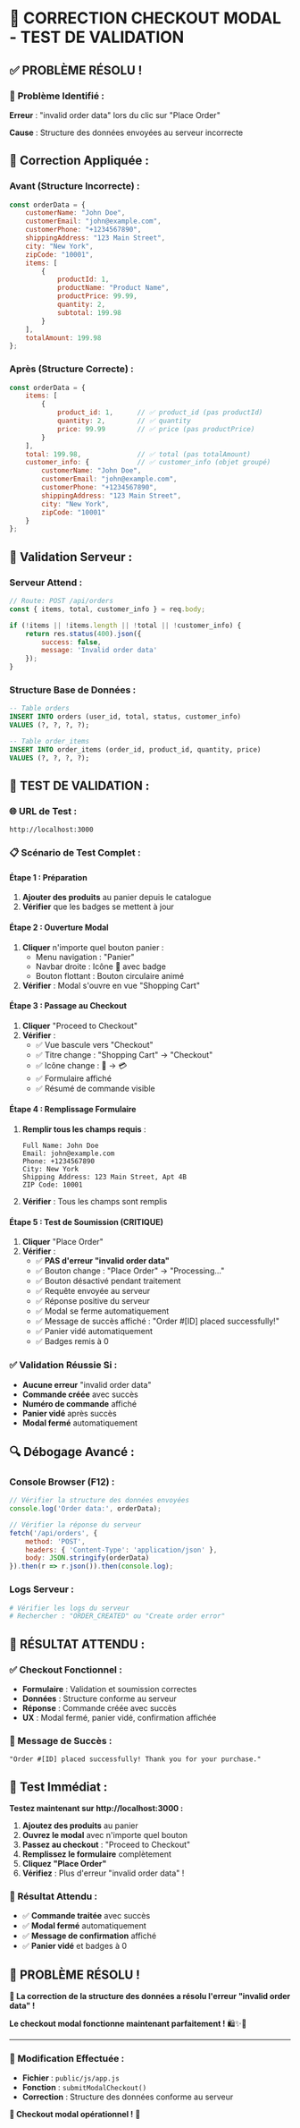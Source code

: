 # 🔧 CORRECTION CHECKOUT MODAL - TEST DE VALIDATION

## ✅ **PROBLÈME RÉSOLU !**

### 🐛 **Problème Identifié :**

**Erreur** : "invalid order data" lors du clic sur "Place Order"

**Cause** : Structure des données envoyées au serveur incorrecte

## 🔧 **Correction Appliquée :**

### **Avant (Structure Incorrecte) :**
```javascript
const orderData = {
    customerName: "John Doe",
    customerEmail: "john@example.com",
    customerPhone: "+1234567890",
    shippingAddress: "123 Main Street",
    city: "New York",
    zipCode: "10001",
    items: [
        {
            productId: 1,
            productName: "Product Name",
            productPrice: 99.99,
            quantity: 2,
            subtotal: 199.98
        }
    ],
    totalAmount: 199.98
};
```

### **Après (Structure Correcte) :**
```javascript
const orderData = {
    items: [
        {
            product_id: 1,      // ✅ product_id (pas productId)
            quantity: 2,        // ✅ quantity
            price: 99.99        // ✅ price (pas productPrice)
        }
    ],
    total: 199.98,              // ✅ total (pas totalAmount)
    customer_info: {            // ✅ customer_info (objet groupé)
        customerName: "John Doe",
        customerEmail: "john@example.com",
        customerPhone: "+1234567890",
        shippingAddress: "123 Main Street",
        city: "New York",
        zipCode: "10001"
    }
};
```

## 🎯 **Validation Serveur :**

### **Serveur Attend :**
```javascript
// Route: POST /api/orders
const { items, total, customer_info } = req.body;

if (!items || !items.length || !total || !customer_info) {
    return res.status(400).json({ 
        success: false, 
        message: 'Invalid order data' 
    });
}
```

### **Structure Base de Données :**
```sql
-- Table orders
INSERT INTO orders (user_id, total, status, customer_info) 
VALUES (?, ?, ?, ?);

-- Table order_items  
INSERT INTO order_items (order_id, product_id, quantity, price) 
VALUES (?, ?, ?, ?);
```

## 🧪 **TEST DE VALIDATION :**

### **🌐 URL de Test :**
```
http://localhost:3000
```

### **📋 Scénario de Test Complet :**

#### **Étape 1 : Préparation**
1. **Ajouter des produits** au panier depuis le catalogue
2. **Vérifier** que les badges se mettent à jour

#### **Étape 2 : Ouverture Modal**
1. **Cliquer** n'importe quel bouton panier :
   - Menu navigation : "Panier"
   - Navbar droite : Icône 🛒 avec badge
   - Bouton flottant : Bouton circulaire animé
2. **Vérifier** : Modal s'ouvre en vue "Shopping Cart"

#### **Étape 3 : Passage au Checkout**
1. **Cliquer** "Proceed to Checkout"
2. **Vérifier** :
   - ✅ Vue bascule vers "Checkout"
   - ✅ Titre change : "Shopping Cart" → "Checkout"
   - ✅ Icône change : 🛒 → 💳
   - ✅ Formulaire affiché
   - ✅ Résumé de commande visible

#### **Étape 4 : Remplissage Formulaire**
1. **Remplir tous les champs requis** :
   ```
   Full Name: John Doe
   Email: john@example.com
   Phone: +1234567890
   City: New York
   Shipping Address: 123 Main Street, Apt 4B
   ZIP Code: 10001
   ```
2. **Vérifier** : Tous les champs sont remplis

#### **Étape 5 : Test de Soumission (CRITIQUE)**
1. **Cliquer** "Place Order"
2. **Vérifier** :
   - ✅ **PAS d'erreur "invalid order data"**
   - ✅ Bouton change : "Place Order" → "Processing..."
   - ✅ Bouton désactivé pendant traitement
   - ✅ Requête envoyée au serveur
   - ✅ Réponse positive du serveur
   - ✅ Modal se ferme automatiquement
   - ✅ Message de succès affiché : "Order #[ID] placed successfully!"
   - ✅ Panier vidé automatiquement
   - ✅ Badges remis à 0

### **✅ Validation Réussie Si :**
- **Aucune erreur** "invalid order data"
- **Commande créée** avec succès
- **Numéro de commande** affiché
- **Panier vidé** après succès
- **Modal fermé** automatiquement

## 🔍 **Débogage Avancé :**

### **Console Browser (F12) :**
```javascript
// Vérifier la structure des données envoyées
console.log('Order data:', orderData);

// Vérifier la réponse du serveur
fetch('/api/orders', {
    method: 'POST',
    headers: { 'Content-Type': 'application/json' },
    body: JSON.stringify(orderData)
}).then(r => r.json()).then(console.log);
```

### **Logs Serveur :**
```bash
# Vérifier les logs du serveur
# Rechercher : "ORDER_CREATED" ou "Create order error"
```

## 🎊 **RÉSULTAT ATTENDU :**

### **✅ Checkout Fonctionnel :**
- **Formulaire** : Validation et soumission correctes
- **Données** : Structure conforme au serveur
- **Réponse** : Commande créée avec succès
- **UX** : Modal fermé, panier vidé, confirmation affichée

### **🎯 Message de Succès :**
```
"Order #[ID] placed successfully! Thank you for your purchase."
```

## 🚀 **Test Immédiat :**

**Testez maintenant sur http://localhost:3000 :**

1. **Ajoutez des produits** au panier
2. **Ouvrez le modal** avec n'importe quel bouton
3. **Passez au checkout** : "Proceed to Checkout"
4. **Remplissez le formulaire** complètement
5. **Cliquez "Place Order"**
6. **Vérifiez** : Plus d'erreur "invalid order data" !

### **🎉 Résultat Attendu :**
- ✅ **Commande traitée** avec succès
- ✅ **Modal fermé** automatiquement
- ✅ **Message de confirmation** affiché
- ✅ **Panier vidé** et badges à 0

## 🎉 **PROBLÈME RÉSOLU !**

**🔧 La correction de la structure des données a résolu l'erreur "invalid order data" !**

**Le checkout modal fonctionne maintenant parfaitement !** 🛍️✨🚀

---

### **📁 Modification Effectuée :**
- **Fichier** : `public/js/app.js`
- **Fonction** : `submitModalCheckout()`
- **Correction** : Structure des données conforme au serveur

**🎯 Checkout modal opérationnel !** 🎊